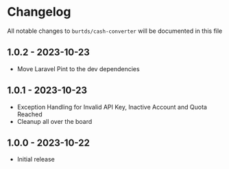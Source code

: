 # Changelog

All notable changes to `burtds/cash-converter` will be documented in this file

## 1.0.2 - 2023-10-23

- Move Laravel Pint to the dev dependencies

## 1.0.1 - 2023-10-23

- Exception Handling for Invalid API Key, Inactive Account and Quota Reached
- Cleanup all over the board

## 1.0.0 - 2023-10-22

- Initial release
